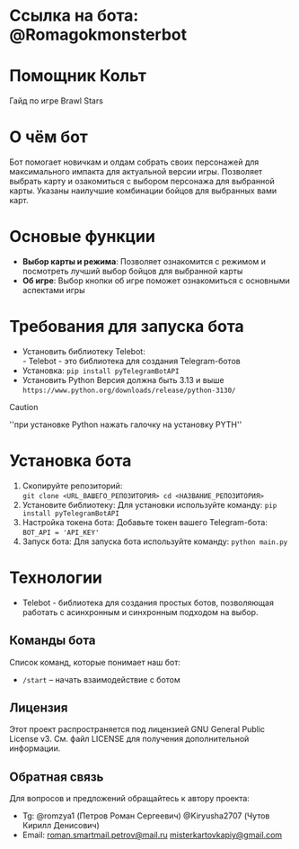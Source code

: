 # Cсылка на бота: @Romagokmonsterbot

# Помощник Кольт
Гайд по игре Brawl Stars

# О чём бот
Бот помогает новичкам и олдам собрать своих персонажей для максимального импакта для актуальной версии игры.
Позволяет выбрать карту и озакомиться с выбором персонажа для выбранной карты.
Указаны наилучшие комбинации бойцов для выбранных вами карт.

# Основые функции
- **Выбор карты и режима**: Позволяет ознакомится с режимом и посмотреть лучший выбор бойцов для выбранной карты
- **Об игре**: Выбор кнопки об игре поможет ознакомиться с основными аспектами игры
  
# Требования для запуска бота
- Установить библиотеку Telebot:
<br/> - Telebot - это библиотека для создания Telegram-ботов
- Установка: `pip install pyTelegramBotAPI`
- Установить Python
Версия должна быть 3.13 и выше `https://www.python.org/downloads/release/python-3130/`

>[!CAUTION]
>''при установке Python нажать галочку на установку PYTH''

# Установка бота

1. Скопируйте репозиторий:<br>
         ```
         git clone <URL_ВАШЕГО_РЕПОЗИТОРИЯ>
         cd <НАЗВАНИЕ_РЕПОЗИТОРИЯ>
         ```
2. Установите библиотеку: Для установки используйте команду: 
         ```
         pip install pyTelegramBotAPI
         ```
3. Настройка токена бота: Добавьте токен вашего Telegram-бота:
         ```
         BOT_API = 'API_KEY'
         ```
4. Запуск бота: Для запуска бота используйте команду:
         ```
         python main.py
         ```


# Технологии
- Telebot - библиотека для создания простых ботов, позволяющая работать с асинхронным и синхронным подходом на выбор.


## Команды бота

Список команд, которые понимает наш бот:

- `/start` – начать взаимодействие с ботом

## Лицензия

Этот проект распространяется под лицензией GNU General Public License v3. См. файл LICENSE для получения дополнительной информации.

## Обратная связь 

Для вопросов и предложений обращайтесь к автору проекта:
- Tg: @romzya1 (Петров Роман Сергеевич)
      @Kiryusha2707 (Чутов Кирилл Денисович)
- Email: roman.smartmail.petrov@mail.ru
         misterkartovkapiy@gmail.com

